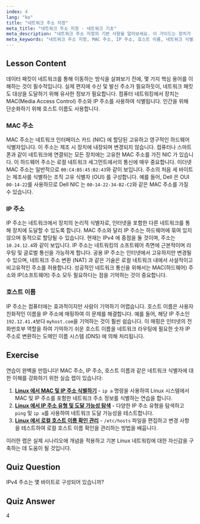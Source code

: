 ```yaml
---
index: 4
lang: "ko"
title: "네트워크 주소 지정"
meta_title: "네트워크 주소 지정 - 네트워크 기초"
meta_description: "네트워크 주소 지정의 기본 사항을 알아보세요. 이 가이드는 장치가 Linux 네트워킹에서 통신하는 방법을 이해하는 데 핵심적인 MAC 주소, IP 주소 및 호스트 이름을 설명합니다."
meta_keywords: "네트워크 주소 지정, MAC 주소, IP 주소, 호스트 이름, 네트워크 식별자, Linux 네트워킹, 네트워크 기초, 초보자, 튜토리얼, 가이드"
---
```


## Lesson Content

데이터 패킷이 네트워크를 통해 이동하는 방식을 살펴보기 전에, 몇 가지 핵심 용어를 이해하는 것이 필수적입니다. 실제 편지에 수신 및 발신 주소가 필요하듯이, 네트워크 패킷도 대상을 도달하기 위해 유사한 정보가 필요합니다. 컴퓨터 네트워킹에서 장치는 MAC(Media Access Control) 주소와 IP 주소를 사용하여 식별됩니다. 인간을 위해 단순화하기 위해 호스트 이름도 사용합니다.

### MAC 주소

MAC 주소는 네트워크 인터페이스 카드 (NIC) 에 할당된 고유하고 영구적인 하드웨어 식별자입니다. 이 주소는 제조 시 장치에 내장되며 변경되지 않습니다. 컴퓨터나 스마트폰과 같이 네트워크에 연결되는 모든 장치에는 고유한 MAC 주소를 가진 NIC 가 있습니다. 이 하드웨어 주소는 로컬 네트워크 세그먼트에서의 통신에 매우 중요합니다. 이더넷 MAC 주소는 일반적으로 `00:C4:B5:45:B2:43`와 같이 보입니다. 주소의 처음 세 바이트는 제조사를 식별하는 조직 고유 식별자 (OUI) 를 구성합니다. 예를 들어, Dell 은 OUI `00-14-22`를 사용하므로 Dell NIC 는 `00-14-22-34-B2-C2`와 같은 MAC 주소를 가질 수 있습니다.

### IP 주소

IP 주소는 네트워크에서 장치의 논리적 식별자로, 인터넷을 포함한 다른 네트워크를 통해 장치에 도달할 수 있도록 합니다. MAC 주소와 달리 IP 주소는 하드웨어에 묶여 있지 않으며 동적으로 할당될 수 있습니다. 현재는 IPv4 에 중점을 둘 것이며, 주소는 `10.24.12.4`와 같이 보입니다. IP 주소는 네트워킹의 소프트웨어 측면에 근본적이며 라우팅 및 글로벌 통신을 가능하게 합니다. 공용 IP 주소는 인터넷에서 고유하지만 변경될 수 있으며, 네트워크 주소 변환 (NAT) 과 같은 기술은 로컬 네트워크 내에서 사설적이고 비고유적인 주소를 허용합니다. 성공적인 네트워크 통신을 위해서는 MAC(하드웨어) 주소와 IP(소프트웨어) 주소 모두 필요하다는 점을 기억하는 것이 중요합니다.

### 호스트 이름

IP 주소는 컴퓨터에는 효과적이지만 사람이 기억하기 어렵습니다. 호스트 이름은 사용자 친화적인 이름을 IP 주소에 매핑하여 이 문제를 해결합니다. 예를 들어, 해당 IP 주소인 `192.12.41.4`보다 `myhost.com`을 기억하는 것이 훨씬 쉽습니다. 이 매핑은 인터넷의 전화번호부 역할을 하여 기억하기 쉬운 호스트 이름을 네트워크 라우팅에 필요한 숫자 IP 주소로 변환하는 도메인 이름 시스템 (DNS) 에 의해 처리됩니다.

## Exercise

연습이 완벽을 만듭니다! MAC 주소, IP 주소, 호스트 이름과 같은 네트워크 식별자에 대한 이해를 강화하기 위한 실습 랩이 있습니다:

1. **[Linux 에서 MAC 및 IP 주소 식별하기](https://labex.io/ko/labs/comptia-identify-mac-and-ip-addresses-in-linux-592731)** - `ip a` 명령을 사용하여 Linux 시스템에서 MAC 및 IP 주소를 포함한 네트워크 주소 정보를 식별하는 연습을 합니다.
2. **[Linux 에서 IP 주소 유형 및 도달 가능성 탐색](https://labex.io/ko/labs/comptia-explore-ip-address-types-and-reachability-in-linux-592780)** - 다양한 IP 주소 유형을 탐색하고 `ping` 및 `ip a`를 사용하여 네트워크 도달 가능성을 테스트합니다.
3. **[Linux 에서 로컬 호스트 이름 확인 관리](https://labex.io/ko/labs/comptia-manage-local-hostname-resolution-in-linux-592792)** - `/etc/hosts` 파일을 편집하고 변경 사항을 테스트하여 로컬 호스트 이름 확인을 관리하는 방법을 배웁니다.

이러한 랩은 실제 시나리오에 개념을 적용하고 기본 Linux 네트워킹에 대한 자신감을 구축하는 데 도움이 될 것입니다.

## Quiz Question

IPv4 주소는 몇 바이트로 구성되어 있습니까?

## Quiz Answer

4

